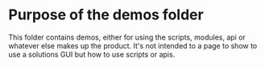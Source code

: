 # Purpose of the demos folder

This folder contains demos, either for using the scripts, modules, api or whatever else makes up the product. It's not intended to a page to show to use a solutions GUI but how to use scripts or apis.

